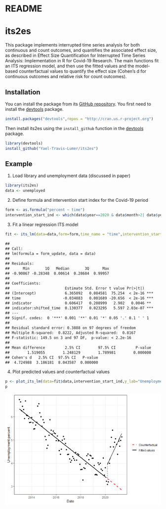 README
================

# its2es

This package implements interrupted time series analysis for both
continuous and count outcomes, and quantifies the associated effect
size, as described in Effect Size Quantification for Interrupted Time
Series Analysis: Implementation in R for Covid-19 Research. The main
functions fit an ITS regression model, and then use the fitted values
and the model-based counterfactual values to quantify the effect size
(Cohen’s d for continuous outcomes and relative risk for count
outcomes).

## Installation

You can install the package from its [GitHub
repository](https://github.com/Yael-Travis-Lumer/its2es/). You first
need to install the [devtools](https://github.com/r-lib/devtools)
package.

``` r
install.packages("devtools",repos = "http://cran.us.r-project.org")
```

Then install its2es using the `install_github` function in the
[devtools](https://github.com/r-lib/devtools) package.

``` r
library(devtools)
install_github("Yael-Travis-Lumer/its2es")
```

## Example

1.  Load library and unemployment data (discussed in paper)

``` r
library(its2es)
data <- unemployed
```

2.  Define formula and intervention start index for the Covid-19 period

``` r
form <- as.formula("percent ~ time")
intervention_start_ind <- which(data$year==2020 & data$month>2| data$year==2021)[1]
```

3.  Fit a linear regression ITS model

``` r
fit <- its_lm(data=data,form=form,time_name = "time",intervention_start_ind=intervention_start_ind, freq=12,seasonality= "none", impact_model = "full",counterfactual = TRUE)
```

    ## 
    ## Call:
    ## lm(formula = form_update, data = data)
    ## 
    ## Residuals:
    ##      Min       1Q   Median       3Q      Max 
    ## -0.90067 -0.28348  0.00614  0.28684  0.99957 
    ## 
    ## Coefficients:
    ##                         Estimate Std. Error t value Pr(>|t|)    
    ## (Intercept)             6.365092   0.084581  75.254  < 2e-16 ***
    ## time                   -0.034883   0.001689 -20.656  < 2e-16 ***
    ## indicator               0.606417   0.208999   2.902   0.0046 ** 
    ## indicator:shifted_time  0.130377   0.023295   5.597 2.03e-07 ***
    ## ---
    ## Signif. codes:  0 '***' 0.001 '**' 0.01 '*' 0.05 '.' 0.1 ' ' 1
    ## 
    ## Residual standard error: 0.3888 on 97 degrees of freedom
    ## Multiple R-squared:  0.8222, Adjusted R-squared:  0.8167 
    ## F-statistic: 149.5 on 3 and 97 DF,  p-value: < 2.2e-16
    ## 
    ## Mean difference         2.5% CI        97.5% CI         P-value 
    ##        1.519055        1.248129        1.789981        0.000000 
    ## Cohen's d   2.5% CI  97.5% CI   P-value 
    ##  4.724988  3.186181  8.043587  0.000000

4.  Plot predicted values and counterfactual values

``` r
p <- plot_its_lm(data=fit$data,intervention_start_ind,y_lab="Unemployment percent",response="percent", date_name= "dt")
p
```

![](README_files/figure-gfm/unnamed-chunk-6-1.png)<!-- -->
